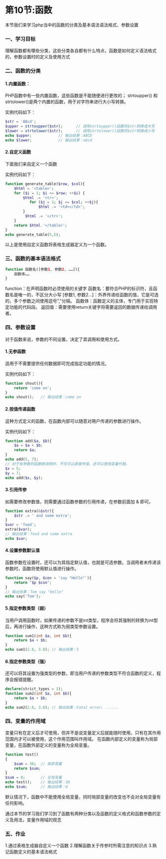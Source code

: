 # 第10节:函数
本节我们来学习php当中的函数的分类及基本语法语法格式、参数设置

### 一、学习目标
理解函数都有哪些分类，这些分类各自都有什么特点，函数是如何定义语法格式的，参数设置时的定义及使用方式

### 二、函数的分类

#### 1.内置函数：
PHP函数中有一些内置函数，这些函数是不能随便进行更改的；
strtoupper() 和 strtolower()是两个内置的函数，用于对字符串进行大小写转换。

实例代码如下：

``` php
$str = 'ABcd';
$upper = strtoupper($str);		// 调用strtoupper()函数将$str转换成大写
$lower = strtolower($str);		// 调用strtolower()函数将$str转换成小写
echo $upper;			// 输出结果：ABCD
echo $lower;			// 输出结果：abcd
``` 

#### 2.自定义函数
下面我们来自定义一个函数

实例代码如下：

``` php
function generate_table($row, $col){
	$html = '<table>';
	for ($i = 1; $i <= $row; ++$i) {
      	$html .= '<tr>';
           for ($j = 1; $j <= $col; ++$j){	
               $html .= '<td></td>';
        }
         $html .= '</tr>';
	}
   	return $html.'</table>';
}
echo generate_table(5,5);
```

以上是使用自定义函数将表格生成器定义为一个函数。

### 三、函数的基本语法格式
```php
function 函数名([参数1, 参数2, ……]){
    函数体……
}
```

function：在声明函数时必须使用的关键字
函数名：要符合PHP的标识符，且函数名是唯一的，不区分大小写
[参数1, 参数2…]：外界传递给函数的值，它是可选的，多个参数之间使用逗号","分隔。
函数体：函数定义的主体，专门用于实现特定功能的代码段。
返回值：需要使用return关键字将需要返回的数据传递给调用者。

### 四、参数设置
对于函数来说，参数的不同设置，决定了其调用和使用方式。

#### 1.无参函数

适用于不需要提供任何数据即可完成指定功能的情况。

实例代码如下：

``` php
function shout(){
    return 'come on';
}
echo shout();	// 输出结果：come on
```

#### 2.按值传递函数

这种方式定义的函数，在函数内部可以随意对用户传递的参数进行操作。

实例代码如下：

``` php
function add($a, $b){
    $a = $a + $b;
    return $a;
}
echo add(5, 7);
// 对于有参数的函数做调用时，不仅可以直接传值，还可以使用变量代替。
$x = 5;
$y = 7;
echo add($x, $y);
```

#### 3.引用传参
如需要修改参数值，则需要通过函数参数的引用传递，在参数前面加 & 即可。

``` php
function extra(&$str){
    $str .= ' and some extra';
}
$var = 'food';
extra($var);
// 输出结果：food and some extra
echo $var;
```

#### 4.设置参数默认值
函数参数在设置时，还可以为其指定默认值，也就是可选参数。当调用者未传递该参数时，函数将使用默认值进行操作。

``` php
function say($p, $con = 'say "Hello"'){
    return "$p $con";
}
// 输出结果：Tom say "Hello"
echo say('Tom');
```

#### 5.指定参数类型（弱）
当用户调用函数时，如果传递的参数不是int类型，程序会将其强制的转换为int型后，再进行操作，这种方式称为弱类型参数设置。

``` php
function sum1(int $a, int $b){
    return $a + $b;
}
echo sum1(2.6, 3.8); // 输出结果：5
```

#### 6.指定参数类型（强）
还可以将其设置为强类型的参数，即当用户传递的参数类型不符合函数的定义，程序会报错提醒。
``` php
declare(strict_types = 1);
function sum2(int $a, int $b){
    return $a + $b;
}
echo sum2(2.6, 3.8); // 输出结果：Fatal error: ......
```

### 四、变量的作用域
变量只有在定义后才可使用，但并不是说变量定义后就能随时使用，只有在其作用范围内才可以被使用，这个作用范围叫作用域。
在函数内部定义的变量称为局部变量，在函数外部定义的变量称为全局变量。

``` php
function test()
{
    $sum = 36; 	// 局部变量
    return $sum;
}
$sum = 0; 	    // 全局变量
echo test();    // 输出结果：36
echo $sum;      // 输出结果：0
```

默认情况下，函数中不能使用全局变量，同时局部变量的改变也不会对全局变量有任何影响。


通过本节的学习我们学习到了函数有两种分类以及函数的定义格式和函数参数的定义及用法，变量作用域的观念

### 五、作业
1.通过表格生成器自定义一个函数
2.理解函数关于传参时所需注意的知识点
3.熟记函数定义的基本语法格式